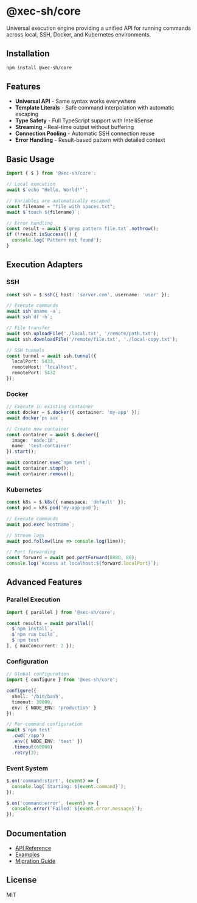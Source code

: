 # @xec-sh/core

Universal execution engine providing a unified API for running commands across local, SSH, Docker, and Kubernetes environments.

## Installation

```bash
npm install @xec-sh/core
```

## Features

- **Universal API** - Same syntax works everywhere
- **Template Literals** - Safe command interpolation with automatic escaping
- **Type Safety** - Full TypeScript support with IntelliSense
- **Streaming** - Real-time output without buffering
- **Connection Pooling** - Automatic SSH connection reuse
- **Error Handling** - Result-based pattern with detailed context

## Basic Usage

```typescript
import { $ } from '@xec-sh/core';

// Local execution
await $`echo "Hello, World!"`;

// Variables are automatically escaped
const filename = "file with spaces.txt";
await $`touch ${filename}`;

// Error handling
const result = await $`grep pattern file.txt`.nothrow();
if (!result.isSuccess()) {
  console.log('Pattern not found');
}
```

## Execution Adapters

### SSH

```typescript
const ssh = $.ssh({ host: 'server.com', username: 'user' });

// Execute commands
await ssh`uname -a`;
await ssh`df -h`;

// File transfer
await ssh.uploadFile('./local.txt', '/remote/path.txt');
await ssh.downloadFile('/remote/file.txt', './local-copy.txt');

// SSH tunnels
const tunnel = await ssh.tunnel({
  localPort: 5433,
  remoteHost: 'localhost',
  remotePort: 5432
});
```

### Docker

```typescript
// Execute in existing container
const docker = $.docker({ container: 'my-app' });
await docker`ps aux`;

// Create new container
const container = await $.docker({ 
  image: 'node:18',
  name: 'test-container'
}).start();

await container.exec`npm test`;
await container.stop();
await container.remove();
```

### Kubernetes

```typescript
const k8s = $.k8s({ namespace: 'default' });
const pod = k8s.pod('my-app-pod');

// Execute commands
await pod.exec`hostname`;

// Stream logs
await pod.follow(line => console.log(line));

// Port forwarding
const forward = await pod.portForward(8080, 80);
console.log(`Access at localhost:${forward.localPort}`);
```

## Advanced Features

### Parallel Execution

```typescript
import { parallel } from '@xec-sh/core';

const results = await parallel([
  $`npm install`,
  $`npm run build`,
  $`npm test`
], { maxConcurrent: 2 });
```

### Configuration

```typescript
// Global configuration
import { configure } from '@xec-sh/core';

configure({
  shell: '/bin/bash',
  timeout: 30000,
  env: { NODE_ENV: 'production' }
});

// Per-command configuration
await $`npm test`
  .cwd('/app')
  .env({ NODE_ENV: 'test' })
  .timeout(60000)
  .retry(3);
```

### Event System

```typescript
$.on('command:start', (event) => {
  console.log(`Starting: ${event.command}`);
});

$.on('command:error', (event) => {
  console.error(`Failed: ${event.error.message}`);
});
```

## Documentation

- [API Reference](./docs/API.md)
- [Examples](./examples/)
- [Migration Guide](./docs/MIGRATION.md)

## License

MIT